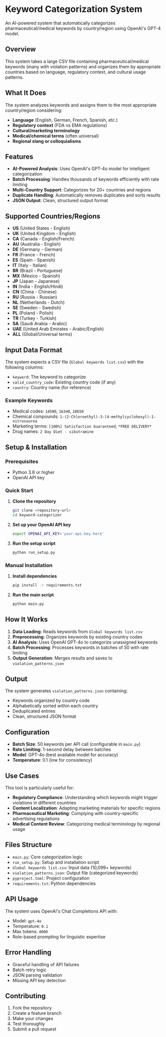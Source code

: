 # Keyword Categorization System

An AI-powered system that automatically categorizes pharmaceutical/medical keywords by country/region using OpenAI's GPT-4 model.

## Overview

This system takes a large CSV file containing pharmaceutical/medical keywords (many with violation patterns) and organizes them by appropriate countries based on language, regulatory context, and cultural usage patterns.

## What It Does

The system analyzes keywords and assigns them to the most appropriate country/region considering:

- **Language** (English, German, French, Spanish, etc.)
- **Regulatory context** (FDA vs EMA regulations)
- **Cultural/marketing terminology**
- **Medical/chemical terms** (often universal)
- **Regional slang or colloquialisms**

## Features

- **AI-Powered Analysis**: Uses OpenAI's GPT-4o model for intelligent categorization
- **Batch Processing**: Handles thousands of keywords efficiently with rate limiting
- **Multi-Country Support**: Categorizes for 20+ countries and regions
- **Duplicate Handling**: Automatically removes duplicates and sorts results
- **JSON Output**: Clean, structured output format

## Supported Countries/Regions

- **US** (United States - English)
- **UK** (United Kingdom - English)
- **CA** (Canada - English/French)
- **AU** (Australia - English)
- **DE** (Germany - German)
- **FR** (France - French)
- **ES** (Spain - Spanish)
- **IT** (Italy - Italian)
- **BR** (Brazil - Portuguese)
- **MX** (Mexico - Spanish)
- **JP** (Japan - Japanese)
- **IN** (India - English/Hindi)
- **CN** (China - Chinese)
- **RU** (Russia - Russian)
- **NL** (Netherlands - Dutch)
- **SE** (Sweden - Swedish)
- **PL** (Poland - Polish)
- **TR** (Turkey - Turkish)
- **SA** (Saudi Arabia - Arabic)
- **UAE** (United Arab Emirates - Arabic/English)
- **ALL** (Global/Universal terms)

## Input Data Format

The system expects a CSV file (`Global keywords list.csv`) with the following columns:
- `keyword`: The keyword to categorize
- `valid_country_code`: Existing country code (if any)
- `country`: Country name (for reference)

### Example Keywords
- Medical codes: `14500`, `16340`, `18650`
- Chemical compounds: `1-(2-Chloroethyl)-3-(4-methylcyclohexyl)-1-nitrosourea`
- Marketing terms: `[100%] Satisfaction Guaranteed`, `*FREE DELIVERY*`
- Drug names: `2 Day Diet - sibutramine`

## Setup & Installation

### Prerequisites
- Python 3.8 or higher
- OpenAI API key

### Quick Start

1. **Clone the repository**
   ```bash
   git clone <repository-url>
   cd keyword-categorizer
   ```

2. **Set up your OpenAI API key**
   ```bash
   export OPENAI_API_KEY='your-api-key-here'
   ```

3. **Run the setup script**
   ```bash
   python run_setup.py
   ```

### Manual Installation

1. **Install dependencies**
   ```bash
   pip install -r requirements.txt
   ```

2. **Run the main script**
   ```bash
   python main.py
   ```

## How It Works

1. **Data Loading**: Reads keywords from `Global keywords list.csv`
2. **Preprocessing**: Organizes keywords by existing country codes
3. **AI Analysis**: Uses OpenAI GPT-4o to categorize unassigned keywords
4. **Batch Processing**: Processes keywords in batches of 50 with rate limiting
5. **Output Generation**: Merges results and saves to `violation_patterns.json`

## Output

The system generates `violation_patterns.json` containing:
- Keywords organized by country code
- Alphabetically sorted within each country
- Deduplicated entries
- Clean, structured JSON format

## Configuration

- **Batch Size**: 50 keywords per API call (configurable in `main.py`)
- **Rate Limiting**: 1-second delay between batches
- **Model**: GPT-4o (best available model for accuracy)
- **Temperature**: 0.1 (low for consistency)

## Use Cases

This tool is particularly useful for:
- **Regulatory Compliance**: Understanding which keywords might trigger violations in different countries
- **Content Localization**: Adapting marketing materials for specific regions
- **Pharmaceutical Marketing**: Complying with country-specific advertising regulations
- **Medical Content Review**: Categorizing medical terminology by regional usage

## Files Structure

- `main.py`: Core categorization logic
- `run_setup.py`: Setup and installation script
- `Global keywords list.csv`: Input data (10,099+ keywords)
- `violation_patterns.json`: Output file (categorized keywords)
- `pyproject.toml`: Project configuration
- `requirements.txt`: Python dependencies

## API Usage

The system uses OpenAI's Chat Completions API with:
- Model: `gpt-4o`
- Temperature: `0.1`
- Max tokens: `4000`
- Role-based prompting for linguistic expertise

## Error Handling

- Graceful handling of API failures
- Batch retry logic
- JSON parsing validation
- Missing API key detection

## Contributing

1. Fork the repository
2. Create a feature branch
3. Make your changes
4. Test thoroughly
5. Submit a pull request


